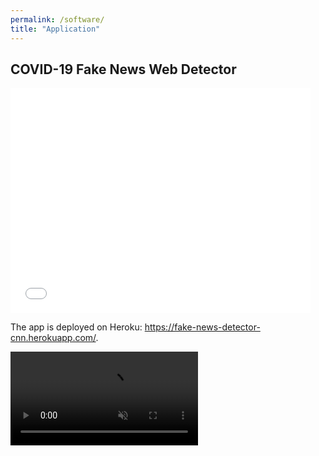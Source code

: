 ```yaml
---
permalink: /software/
title: "Application"
---
```


## COVID-19 Fake News Web Detector
<iframe width="480" height="360" src="/files/videos/fake-news-heroku.mp4" frameborder="0"> </iframe>

The app is deployed on Heroku: https://fake-news-detector-cnn.herokuapp.com/. 

<video muted autoplay controls>
    <source src="/files/videos/fake-news-heroku.mp4" type="video/mp4">
</video>
